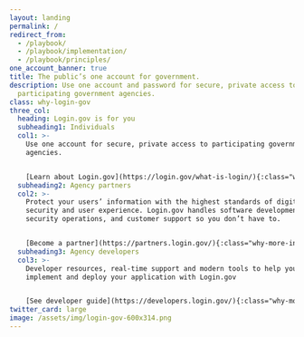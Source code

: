 ```yaml
---
layout: landing
permalink: /
redirect_from:
  - /playbook/
  - /playbook/implementation/
  - /playbook/principles/
one_account_banner: true
title: The public’s one account for government.
description: Use one account and password for secure, private access to
  participating government agencies.
class: why-login-gov  
three_col:
  heading: Login.gov is for you
  subheading1: Individuals
  col1: >-
    Use one account for secure, private access to participating government
    agencies.


    [Learn about Login.gov](https://login.gov/what-is-login/){:class="why-more-info"}
  subheading2: Agency partners
  col2: >-
    Protect your users’ information with the highest standards of digital
    security and user experience. Login.gov handles software development,
    security operations, and customer support so you don’t have to.


    [Become a partner](https://partners.login.gov/){:class="why-more-info"}
  subheading3: Agency developers
  col3: >-
    Developer resources, real-time support and modern tools to help you
    implement and deploy your application with Login.gov


    [See developer guide](https://developers.login.gov/){:class="why-more-info"}
twitter_card: large
image: /assets/img/login-gov-600x314.png
---
```

